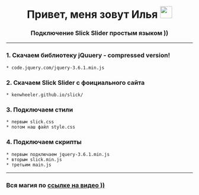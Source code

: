<h1 align="center">Привет, меня зовут Илья
<img src="https://github.com/blackcater/blackcater/raw/main/images/Hi.gif" height="32"/></h1>
<h3 align="center">Подключение Slick Slider простым языком ))</h3>

---

### 1. Скачаем библиотеку jQuuery - compressed version!
    * code.jquery.com/jquery-3.6.1.min.js
### 2. Скачаем Slick Slider с фоициального сайта 
    * kenwheeler.github.io/slick/
### 3. Подключаем стили
    * первым slick.css
    * потом наш файл style.css
### 4. Подключаем скрипты
    * первым подключаем jquery-3.6.1.min.js
    * вторым slick.min.js  
    * третьим main.js

---

###  Вся магия по [ссылке на видео ))](https://www.youtube.com/channel/UCStPiUDdMG-aJPziQyqVZVg)
